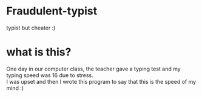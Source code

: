 # Fraudulent-typist
typist but cheater :) <br>
# what is this?<br>
One day in our computer class, the teacher gave a typing test and my typing speed was 16 due to stress.<br>
I was upset and then I wrote this program to say that this is the speed of my mind :)<br>
